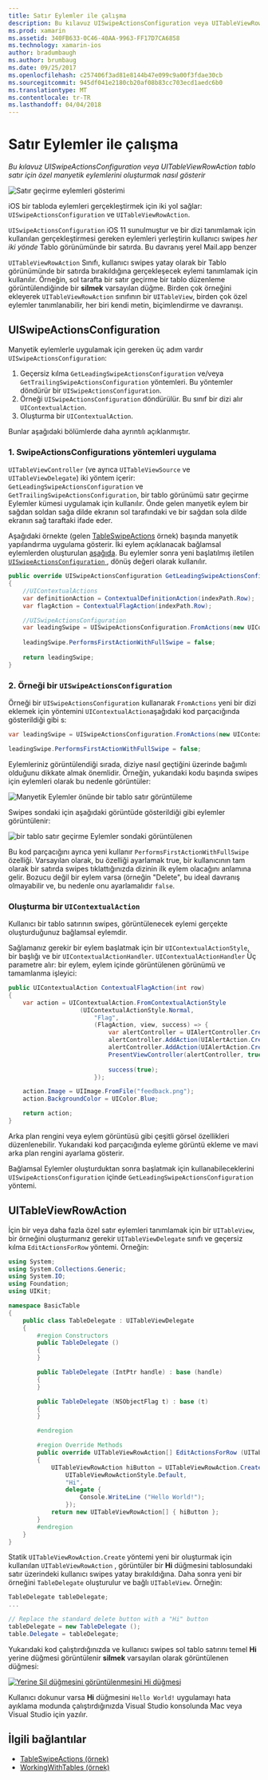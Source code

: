 ```yaml
---
title: Satır Eylemler ile çalışma
description: Bu kılavuz UISwipeActionsConfiguration veya UITableViewRowAction tablo satır için özel manyetik eylemlerini oluşturmak nasıl gösterir
ms.prod: xamarin
ms.assetid: 340FB633-0C46-40AA-9963-FF17D7CA6858
ms.technology: xamarin-ios
author: bradumbaugh
ms.author: brumbaug
ms.date: 09/25/2017
ms.openlocfilehash: c257406f3ad81e8144b47e099c9a00f3fdae30cb
ms.sourcegitcommit: 945df041e2180cb20af08b83cc703ecd1aedc6b0
ms.translationtype: MT
ms.contentlocale: tr-TR
ms.lasthandoff: 04/04/2018
---
```

# <a name="working-with-row-actions"></a>Satır Eylemler ile çalışma

_Bu kılavuz UISwipeActionsConfiguration veya UITableViewRowAction tablo satır için özel manyetik eylemlerini oluşturmak nasıl gösterir_

![Satır geçirme eylemleri gösterimi](row-action-images/action02.png)

iOS bir tabloda eylemleri gerçekleştirmek için iki yol sağlar: `UISwipeActionsConfiguration` ve `UITableViewRowAction`.

`UISwipeActionsConfiguration` iOS 11 sunulmuştur ve bir dizi tanımlamak için kullanılan gerçekleştirmesi gereken eylemleri yerleştirin kullanıcı swipes _her iki yönde_ Tablo görünümünde bir satırda. Bu davranış yerel Mail.app benzer 

`UITableViewRowAction` Sınıfı, kullanıcı swipes yatay olarak bir Tablo görünümünde bir satırda bırakıldığına gerçekleşecek eylemi tanımlamak için kullanılır.
Örneğin, sol tarafta bir satır geçirme bir tablo düzenleme görüntülendiğinde bir **silmek** varsayılan düğme. Birden çok örneğini ekleyerek `UITableViewRowAction` sınıfının bir `UITableView`, birden çok özel eylemler tanımlanabilir, her biri kendi metin, biçimlendirme ve davranışı.


## <a name="uiswipeactionsconfiguration"></a>UISwipeActionsConfiguration

Manyetik eylemlerle uygulamak için gereken üç adım vardır `UISwipeActionsConfiguration`:

1. Geçersiz kılma `GetLeadingSwipeActionsConfiguration` ve/veya `GetTrailingSwipeActionsConfiguration` yöntemleri. Bu yöntemler döndürür bir `UISwipeActionsConfiguration`. 
2. Örneği `UISwipeActionsConfiguration` döndürülür. Bu sınıf bir dizi alır `UIContextualAction`.
3. Oluşturma bir `UIContextualAction`.

Bunlar aşağıdaki bölümlerde daha ayrıntılı açıklanmıştır.

### <a name="1-implementing-the-swipeactionsconfigurations-methods"></a>1. SwipeActionsConfigurations yöntemleri uygulama

`UITableViewController` (ve ayrıca `UITableViewSource` ve `UITableViewDelegate`) iki yöntem içerir: `GetLeadingSwipeActionsConfiguration` ve `GetTrailingSwipeActionsConfiguration`, bir tablo görünümü satır geçirme Eylemler kümesi uygulamak için kullanılır. Önde gelen manyetik eylem bir sağdan soldan sağa dilde ekranın sol tarafındaki ve bir sağdan sola dilde ekranın sağ taraftaki ifade eder. 

Aşağıdaki örnekte (gelen [TableSwipeActions](https://developer.xamarin.com/samples/monotouch/TableSwipeActions) örnek) başında manyetik yapılandırma uygulama gösterir. İki eylem açıklanacak bağlamsal eylemlerden oluşturulan [aşağıda](#create-uicontextualaction). Bu eylemler sonra yeni başlatılmış iletilen [ `UISwipeActionsConfiguration` ](#create-uiswipeactionsconfigurations), dönüş değeri olarak kullanılır.


```csharp
public override UISwipeActionsConfiguration GetLeadingSwipeActionsConfiguration(UITableView tableView, NSIndexPath indexPath)
{
    //UIContextualActions
    var definitionAction = ContextualDefinitionAction(indexPath.Row);
    var flagAction = ContextualFlagAction(indexPath.Row);

    //UISwipeActionsConfiguration
    var leadingSwipe = UISwipeActionsConfiguration.FromActions(new UIContextualAction[] { flagAction, definitionAction });
    
    leadingSwipe.PerformsFirstActionWithFullSwipe = false;
    
    return leadingSwipe;
}  
```

<a name="create-uiswipeactionsconfigurations" />

### <a name="2-instantiate-a-uiswipeactionsconfiguration"></a>2. Örneği bir `UISwipeActionsConfiguration`

Örneği bir `UISwipeActionsConfiguration` kullanarak `FromActions` yeni bir dizi eklemek için yöntemini `UIContextualAction`aşağıdaki kod parçacığında gösterildiği gibi s:

```csharp
var leadingSwipe = UISwipeActionsConfiguration.FromActions(new UIContextualAction[] { flagAction, definitionAction })

leadingSwipe.PerformsFirstActionWithFullSwipe = false;
```

Eylemleriniz görüntülendiği sırada, diziye nasıl geçtiğini üzerinde bağımlı olduğunu dikkate almak önemlidir. Örneğin, yukarıdaki kodu başında swipes için eylemleri olarak bu nedenle görüntüler:

![Manyetik Eylemler önünde bir tablo satır görüntüleme](row-action-images/action03.png)

Swipes sondaki için aşağıdaki görüntüde gösterildiği gibi eylemler görüntülenir:

![bir tablo satır geçirme Eylemler sondaki görüntülenen](row-action-images/action04.png)

Bu kod parçacığını ayrıca yeni kullanır `PerformsFirstActionWithFullSwipe` özelliği. Varsayılan olarak, bu özelliği ayarlamak true, bir kullanıcının tam olarak bir satırda swipes tıklattığınızda dizinin ilk eylem olacağını anlamına gelir. Bozucu değil bir eylem varsa (örneğin "Delete", bu ideal davranış olmayabilir ve, bu nedenle onu ayarlamalıdır `false`.

<a name="create-uicontextualaction" />

### <a name="create-a-uicontextualaction"></a>Oluşturma bir `UIContextualAction`

Kullanıcı bir tablo satırının swipes, görüntülenecek eylemi gerçekte oluşturduğunuz bağlamsal eylemdir.

Sağlamanız gerekir bir eylem başlatmak için bir `UIContextualActionStyle`, bir başlığı ve bir `UIContextualActionHandler`. `UIContextualActionHandler` Üç parametre alır: bir eylem, eylem içinde görüntülenen görünümü ve tamamlanma işleyici:

```csharp
public UIContextualAction ContextualFlagAction(int row)
{
    var action = UIContextualAction.FromContextualActionStyle
                    (UIContextualActionStyle.Normal,
                        "Flag",
                        (FlagAction, view, success) => {
                            var alertController = UIAlertController.Create($"Report {words[row]}?", "", UIAlertControllerStyle.Alert);
                            alertController.AddAction(UIAlertAction.Create("Cancel", UIAlertActionStyle.Cancel, null)); 
                            alertController.AddAction(UIAlertAction.Create("Yes", UIAlertActionStyle.Destructive, null));
                            PresentViewController(alertController, true, null);
                            
                            success(true);
                        });

    action.Image = UIImage.FromFile("feedback.png");
    action.BackgroundColor = UIColor.Blue;

    return action;
}
```

Arka plan rengini veya eylem görüntüsü gibi çeşitli görsel özellikleri düzenlenebilir. Yukarıdaki kod parçacığında eyleme görüntü ekleme ve mavi arka plan rengini ayarlama gösterir.

Bağlamsal Eylemler oluşturduktan sonra başlatmak için kullanabileceklerini `UISwipeActionsConfiguration` içinde `GetLeadingSwipeActionsConfiguration` yöntemi.

## <a name="uitableviewrowaction"></a>UITableViewRowAction

İçin bir veya daha fazla özel satır eylemleri tanımlamak için bir `UITableView`, bir örneğini oluşturmanız gerekir `UITableViewDelegate` sınıfı ve geçersiz kılma `EditActionsForRow` yöntemi. Örneğin:

```csharp
using System;
using System.Collections.Generic;
using System.IO;
using Foundation;
using UIKit;

namespace BasicTable
{
    public class TableDelegate : UITableViewDelegate
    {
        #region Constructors
        public TableDelegate ()
        {
        }

        public TableDelegate (IntPtr handle) : base (handle)
        {
        }

        public TableDelegate (NSObjectFlag t) : base (t)
        {
        }

        #endregion

        #region Override Methods
        public override UITableViewRowAction[] EditActionsForRow (UITableView tableView, NSIndexPath indexPath)
        {
            UITableViewRowAction hiButton = UITableViewRowAction.Create (
                UITableViewRowActionStyle.Default,
                "Hi",
                delegate {
                    Console.WriteLine ("Hello World!");
                });
            return new UITableViewRowAction[] { hiButton };
        }
        #endregion
    }
}
```

Statik `UITableViewRowAction.Create` yöntemi yeni bir oluşturmak için kullanılan `UITableViewRowAction` , görüntüler bir **Hi** düğmesini tablosundaki satır üzerindeki kullanıcı swipes yatay bırakıldığına. Daha sonra yeni bir örneğini `TableDelegate` oluşturulur ve bağlı `UITableView`. Örneğin:

```csharp
TableDelegate tableDelegate;
...

// Replace the standard delete button with a "Hi" button
tableDelegate = new TableDelegate ();
table.Delegate = tableDelegate;

```

Yukarıdaki kod çalıştırdığınızda ve kullanıcı swipes sol tablo satırını temel **Hi** yerine düğmesi görüntülenir **silmek** varsayılan olarak görüntülenen düğmesi:

[![](row-action-images/action01.png "Yerine Sil düğmesini görüntülenmesini Hi düğmesi")](row-action-images/action01.png#lightbox)

Kullanıcı dokunur varsa **Hi** düğmesini `Hello World!` uygulamayı hata ayıklama modunda çalıştırdığınızda Visual Studio konsolunda Mac veya Visual Studio için yazılır.



## <a name="related-links"></a>İlgili bağlantılar

- [TableSwipeActions (örnek)](https://developer.xamarin.com/samples/monotouch/TableSwipeActions)
- [WorkingWithTables (örnek)](https://developer.xamarin.com/samples/monotouch/WorkingWithTables)
